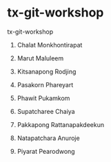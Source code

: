 # tx-git-workshop
tx-git-workshop

1. Chalat Monkhontirapat

2. Marut Maluleem

4. Kitsanapong Rodjing

4. Pasakorn Phareyart

6. Phawit Pukamkom

7. Supatcharee Chaiya

11. Pakkapong Rattanapakdeekun

12. Natapatchara Anuroje

13. Piyarat Pearodwong